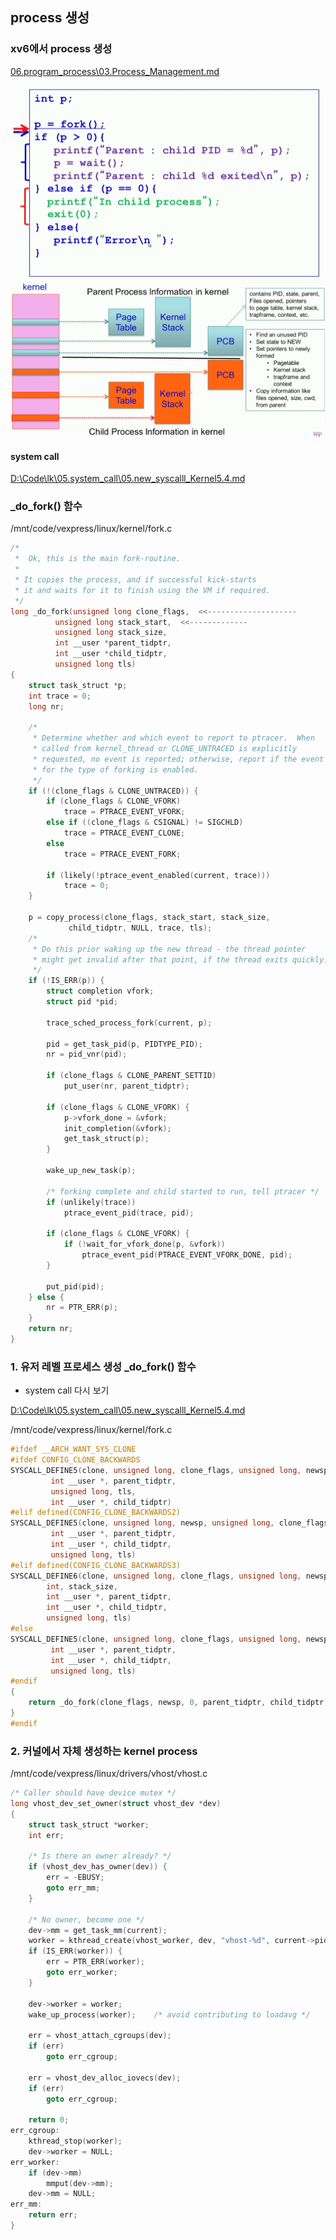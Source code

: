 ## process 생성



### xv6에서 process 생성

[06.program_process\03.Process_Management.md](../../06.program_process/03.Process_Management.md)



<img src="img/image-20220115160932295.png" alt="image-20220115160932295" style="zoom:50%;" />





<img src="img/image-20220115155743628.png" alt="image-20220115155743628" style="zoom:50%;" />



#### system call 

[D:\Code\lk\05.system_call\05.new_syscalll_Kernel5.4.md](../../05.system_call/05.new_syscalll_Kernel5.4.md)



### _do_fork() 함수

/mnt/code/vexpress/linux/kernel/fork.c

```c
/*
 *  Ok, this is the main fork-routine.
 *
 * It copies the process, and if successful kick-starts
 * it and waits for it to finish using the VM if required.
 */
long _do_fork(unsigned long clone_flags,  <<--------------------
	      unsigned long stack_start,  <<-------------
	      unsigned long stack_size,
	      int __user *parent_tidptr,
	      int __user *child_tidptr,
	      unsigned long tls)
{
	struct task_struct *p;
	int trace = 0;
	long nr;

	/*
	 * Determine whether and which event to report to ptracer.  When
	 * called from kernel_thread or CLONE_UNTRACED is explicitly
	 * requested, no event is reported; otherwise, report if the event
	 * for the type of forking is enabled.
	 */
	if (!(clone_flags & CLONE_UNTRACED)) {
		if (clone_flags & CLONE_VFORK)
			trace = PTRACE_EVENT_VFORK;
		else if ((clone_flags & CSIGNAL) != SIGCHLD)
			trace = PTRACE_EVENT_CLONE;
		else
			trace = PTRACE_EVENT_FORK;

		if (likely(!ptrace_event_enabled(current, trace)))
			trace = 0;
	}

	p = copy_process(clone_flags, stack_start, stack_size,
			 child_tidptr, NULL, trace, tls);
	/*
	 * Do this prior waking up the new thread - the thread pointer
	 * might get invalid after that point, if the thread exits quickly.
	 */
	if (!IS_ERR(p)) {
		struct completion vfork;
		struct pid *pid;

		trace_sched_process_fork(current, p);

		pid = get_task_pid(p, PIDTYPE_PID);
		nr = pid_vnr(pid);

		if (clone_flags & CLONE_PARENT_SETTID)
			put_user(nr, parent_tidptr);

		if (clone_flags & CLONE_VFORK) {
			p->vfork_done = &vfork;
			init_completion(&vfork);
			get_task_struct(p);
		}

		wake_up_new_task(p);

		/* forking complete and child started to run, tell ptracer */
		if (unlikely(trace))
			ptrace_event_pid(trace, pid);

		if (clone_flags & CLONE_VFORK) {
			if (!wait_for_vfork_done(p, &vfork))
				ptrace_event_pid(PTRACE_EVENT_VFORK_DONE, pid);
		}

		put_pid(pid);
	} else {
		nr = PTR_ERR(p);
	}
	return nr;
}

```





### 1. 유저 레벨 프로세스 생성 _do_fork()  함수

* system call 다시 보기

[D:\Code\lk\05.system_call\05.new_syscalll_Kernel5.4.md](../../05.system_call/05.new_syscalll_Kernel5.4.md)



/mnt/code/vexpress/linux/kernel/fork.c

```c
#ifdef __ARCH_WANT_SYS_CLONE
#ifdef CONFIG_CLONE_BACKWARDS
SYSCALL_DEFINE5(clone, unsigned long, clone_flags, unsigned long, newsp,
		 int __user *, parent_tidptr,
		 unsigned long, tls,
		 int __user *, child_tidptr)
#elif defined(CONFIG_CLONE_BACKWARDS2)
SYSCALL_DEFINE5(clone, unsigned long, newsp, unsigned long, clone_flags,
		 int __user *, parent_tidptr,
		 int __user *, child_tidptr,
		 unsigned long, tls)
#elif defined(CONFIG_CLONE_BACKWARDS3)
SYSCALL_DEFINE6(clone, unsigned long, clone_flags, unsigned long, newsp,
		int, stack_size,
		int __user *, parent_tidptr,
		int __user *, child_tidptr,
		unsigned long, tls)
#else
SYSCALL_DEFINE5(clone, unsigned long, clone_flags, unsigned long, newsp,
		 int __user *, parent_tidptr,
		 int __user *, child_tidptr,
		 unsigned long, tls)
#endif
{
	return _do_fork(clone_flags, newsp, 0, parent_tidptr, child_tidptr, tls);
}
#endif
```





### 2. 커널에서 자체 생성하는 kernel process

/mnt/code/vexpress/linux/drivers/vhost/vhost.c

```c
/* Caller should have device mutex */
long vhost_dev_set_owner(struct vhost_dev *dev)
{
	struct task_struct *worker;
	int err;

	/* Is there an owner already? */
	if (vhost_dev_has_owner(dev)) {
		err = -EBUSY;
		goto err_mm;
	}

	/* No owner, become one */
	dev->mm = get_task_mm(current);
	worker = kthread_create(vhost_worker, dev, "vhost-%d", current->pid); <<<----------------- 여기서 kernel thread 생성
	if (IS_ERR(worker)) {
		err = PTR_ERR(worker);
		goto err_worker;
	}

	dev->worker = worker;
	wake_up_process(worker);	/* avoid contributing to loadavg */

	err = vhost_attach_cgroups(dev);
	if (err)
		goto err_cgroup;

	err = vhost_dev_alloc_iovecs(dev);
	if (err)
		goto err_cgroup;

	return 0;
err_cgroup:
	kthread_stop(worker);
	dev->worker = NULL;
err_worker:
	if (dev->mm)
		mmput(dev->mm);
	dev->mm = NULL;
err_mm:
	return err;
}
```






